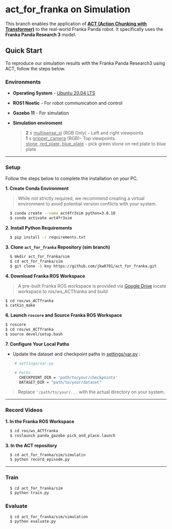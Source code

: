 # act_for_franka on Simulation

This branch enables the application of **[ACT (Action Chunking with Transformer)](https://tonyzhaozh.github.io/aloha/)** to the real-world Franka Panda robot. It specifically uses the **Franka Panda Research 3** model.

## Quick Start

To reproduce our simulation results with the Franka Panda Research3 using ACT, follow the steps below. 

### Environments

* **Operating System** - [Ubuntu 20.04 LTS](https://releases.ubuntu.com/focal/)
* **ROS1 Noetic** - For robot communication and control
* **Gazebo 11** - For simulation
  
* **Simulation enviroment**
  > **2** x <ins>multisense_sl</ins> (RGB Only) - Left and right viewpoints\
  > **1** x <ins>gripper_camera</ins> (RGB)- Top viewpoints\
  > <ins>stone, red_plate, blue_plate</ins> - pick green stone on red plate to blue plate


---


### Setup 


Follow the steps below to complete the installation on your PC.


**1. Create Conda Environment**
> While not strictly required, we recommend creating a virtual environment to avoid potential version conflicts with your system.
```bash
  $ conda create --name act4fr3sim python=3.8.10
  $ conda activate act4fr3sim
```


**2. Install Python Requirements**

```bash
  $ pip install -r requirements.txt
```


**3. Clone `act_for_franka` Repository (sim branch)**

```bash
  $ mkdir act_for_franka/sim
  $ cd act_for_franka/sim
  $ git clone -b kny https://github.com/jkw0701/act_for_franka.git
```


**4. Download Franka ROS Workspace** 

> A pre-built Franka ROS workspace is provided via [Google Drive](https://drive.google.com/file/d/19SXBxrk2MRcsHXWO2sJT7QOOudFGGgxg/view?usp=sharing)
locate workspace to ros/ws_ACTfranka and build
```bash
$ cd ros/ws_ACTfranka
$ catkin_make
```

**6. Launch `roscore` and Source Franka ROS Workspace**
```bash
$ roscore
$ cd ros/ws_ACTfranka
$ source devel/setup.bash
```

**7. Configure Your Local Paths**
- Update the dataset and checkpoint paths in [settings/var.py](https://github.com/jkw0701/act_for_franka/blob/sim/settings/var.py) :
```bash
    # settings/var.py

    # Paths
      CHECKPOINT_DIR = 'path/to/your/checkpoints'
      DATASET_DIR = "path/to/your/dataset"
```

> Replace `'/path/to/your/...` with the actual directory on your system.
---


### Record Videos

**1. In the Franka ROS Workspace**
```bash
  $ cd ros/ws_ACTfranka
  $ roslaunch panda_gazebo pick_and_place.launch
```


**3. In the ACT repository**
```bash
  $ cd act_for_franka/sim/simulatin
  $ python record_episode.py
```


---


### Train 


```bash
  $ cd act_for_franka/sim
  $ python train.py
```



### Evaluate 


```bash
  $ cd act_for_franka/sim/simulation
  $ python evaluate.py
```

